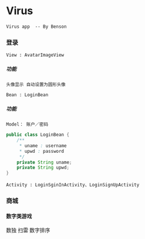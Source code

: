 # Virus
    Virus app  -- By Benson 

### 登录
`View : AvatarImageView`
##### 功能
    头像显示 自动设置为圆形头像 
    
`Bean : LoginBean`
##### 功能
    Model： 账户／密码
```java
public class LoginBean {
    /**
     * uname : username
     * upwd : password
     */
    private String uname;
    private String upwd;
}
``` 
`Activity : LoginSginInActivity、LoginSignUpActivity`

### 商城

#### 数字类游戏
 数独
 扫雷
 数字排序